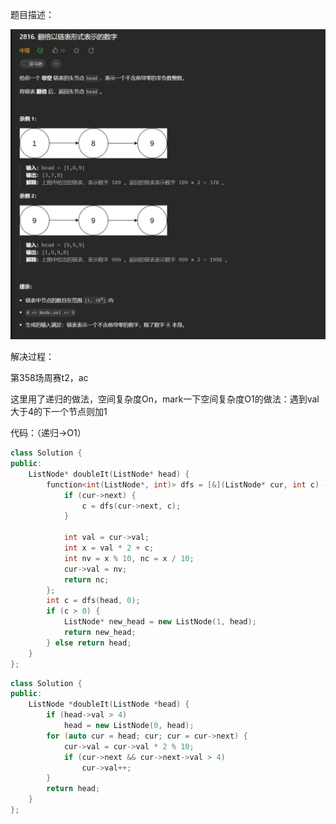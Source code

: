 题目描述：

![image](/basicaldatastructure/linkedlist/image/image25.png)

解决过程：

第358场周赛t2，ac

这里用了递归的做法，空间复杂度On，mark一下空间复杂度O1的做法：遇到val大于4的下一个节点则加1

代码：（递归→O1）

```cpp
class Solution {
public:
    ListNode* doubleIt(ListNode* head) {
        function<int(ListNode*, int)> dfs = [&](ListNode* cur, int c) -> int {
            if (cur->next) {
                c = dfs(cur->next, c);
            }
            
            int val = cur->val;
            int x = val * 2 + c;
            int nv = x % 10, nc = x / 10;
            cur->val = nv;
            return nc;
        };
        int c = dfs(head, 0);
        if (c > 0) {
            ListNode* new_head = new ListNode(1, head);
            return new_head;
        } else return head;
    }
};
```

```cpp
class Solution {
public:
    ListNode *doubleIt(ListNode *head) {
        if (head->val > 4)
            head = new ListNode(0, head);
        for (auto cur = head; cur; cur = cur->next) {
            cur->val = cur->val * 2 % 10;
            if (cur->next && cur->next->val > 4)
                cur->val++;
        }
        return head;
    }
};
```